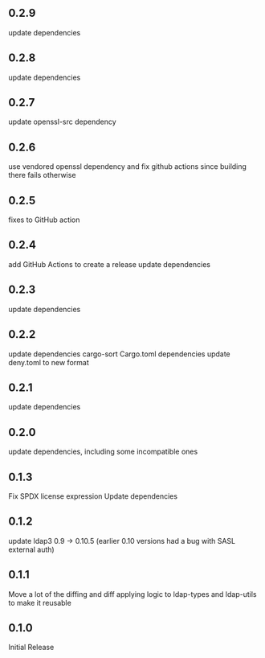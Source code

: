 ## 0.2.9

update dependencies

## 0.2.8

update dependencies

## 0.2.7

update openssl-src dependency

## 0.2.6

use vendored openssl dependency and fix github actions since building there fails otherwise

## 0.2.5

fixes to GitHub action

## 0.2.4

add GitHub Actions to create a release
update dependencies

## 0.2.3

update dependencies

## 0.2.2

update dependencies
cargo-sort Cargo.toml dependencies
update deny.toml to new format

## 0.2.1

update dependencies

## 0.2.0

update dependencies, including some incompatible ones

## 0.1.3

Fix SPDX license expression
Update dependencies

## 0.1.2

update ldap3 0.9 -> 0.10.5 (earlier 0.10 versions had a bug with SASL external auth)

## 0.1.1

Move a lot of the diffing and diff applying logic to ldap-types and ldap-utils to
make it reusable

## 0.1.0

Initial Release

